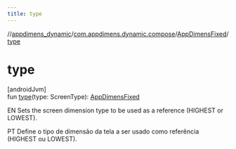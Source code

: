 ```yaml
---
title: type
---
```

//[appdimens_dynamic](../../../index.html)/[com.appdimens.dynamic.compose](../index.html)/[AppDimensFixed](index.html)/[type](type.html)



# type



[androidJvm]\
fun [type](type.html)(type: ScreenType): [AppDimensFixed](index.html)



EN Sets the screen dimension type to be used as a reference (HIGHEST or LOWEST).



PT Define o tipo de dimensão da tela a ser usado como referência (HIGHEST ou LOWEST).



